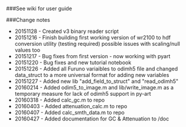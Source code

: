 ###See wiki for user guide

###Change notes
- 20151128 - Created v3 binary reader script
- 20151216 - Finish building first working version of wr2100 to hdf conversion utility (testing required) possible issues with scaling/null values too
- 20151217 - Bug fixes from first version - now working with pyart
- 20151220 - Bug fixes and new tutorial notebook
- 20151226 - Added all Furuno variaibles to odimh5 file and changed data_struct to a more universal format for adding new variables
- 20151227 - Added new lib "add_field_to_struct" and "read_odimh5"
- 20160214 - Added odim5_to_image.m and lib/write_image.m as a temporary measure for lack of odimh5 support in py-art
- 20160318 - Added calc_gc.m to repo
- 20160403 - Added attenuation_calc.m to repo
- 20160407 - Added calc_smth_data.m to repo
- 20160427 - Added documentation for GC & Attenuation to /doc
